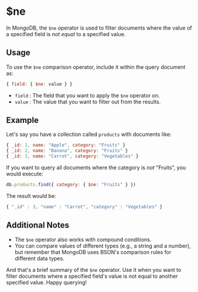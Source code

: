 # $ne

In MongoDB, the `$ne` operator is used to filter documents where the value of a specified field is _not equal_ to a specified value.

## Usage

To use the `$ne` comparison operator, include it within the query document as:

```javascript
{ field: { $ne: value } }
```

- `field` : The field that you want to apply the `$ne` operator on.
- `value` : The value that you want to filter out from the results.

## Example

Let's say you have a collection called `products` with documents like:

```javascript
{ _id: 1, name: "Apple", category: "Fruits" }
{ _id: 2, name: "Banana", category: "Fruits" }
{ _id: 3, name: "Carrot", category: "Vegetables" }
```

If you want to query all documents where the category is _not_ "Fruits", you would execute:

```javascript
db.products.find({ category: { $ne: "Fruits" } })
```

The result would be:

```javascript
{ "_id" : 3, "name" : "Carrot", "category" : "Vegetables" }
```

## Additional Notes

- The `$ne` operator also works with compound conditions.
- You can compare values of different types (e.g., a string and a number), but remember that MongoDB uses BSON's comparison rules for different data types.

And that's a brief summary of the `$ne` operator. Use it when you want to filter documents where a specified field's value is not equal to another specified value. Happy querying!